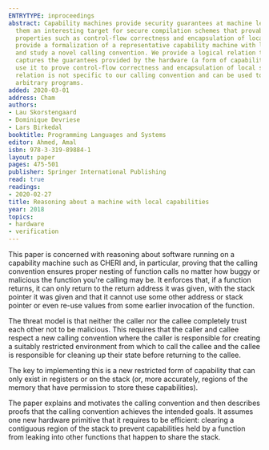 ```yaml
---
ENTRYTYPE: inproceedings
abstract: Capability machines provide security guarantees at machine level which makes
  them an interesting target for secure compilation schemes that provably enforce
  properties such as control-flow correctness and encapsulation of local state. We
  provide a formalization of a representative capability machine with local capabilities
  and study a novel calling convention. We provide a logical relation that semantically
  captures the guarantees provided by the hardware (a form of capability safety) and
  use it to prove control-flow correctness and encapsulation of local state. The logical
  relation is not specific to our calling convention and can be used to reason about
  arbitrary programs.
added: 2020-03-01
address: Cham
authors:
- Lau Skorstengaard
- Dominique Devriese
- Lars Birkedal
booktitle: Programming Languages and Systems
editor: Ahmed, Amal
isbn: 978-3-319-89884-1
layout: paper
pages: 475-501
publisher: Springer International Publishing
read: true
readings:
- 2020-02-27
title: Reasoning about a machine with local capabilities
year: 2018
topics:
- hardware
- verification
---
```


This paper is concerned with reasoning about software running
on a capability machine such as CHERI and, in particular,
proving that the calling convention ensures proper
nesting of function calls no matter how buggy or malicious
the function you're calling may be.
It enforces that, if a function returns,
it can only return to the return address it was given,
with the stack pointer it was given and that it cannot
use some other address or stack pointer or even
re-use values from some earlier invocation of the
function.

The threat model is that neither the caller nor the
callee completely trust each other not to be malicious.
This requires that the caller and callee respect a new
calling convention where the caller is responsible
for creating a suitably restricted environment from
which to call the callee and the callee is responsible
for cleaning up their state before returning to the
callee.

The key to implementing this is a new restricted form
of capability that can only exist in registers or
on the stack (or, more accurately, regions of the
memory that have permission to store these capabilities).

The paper explains and motivates the calling convention
and then describes proofs that the calling convention
achieves the intended goals.
It assumes one new hardware primitive that it requires
to be efficient: clearing a contiguous region of the stack
to prevent capabilities held by a function from leaking
into other functions that happen to share the stack.
